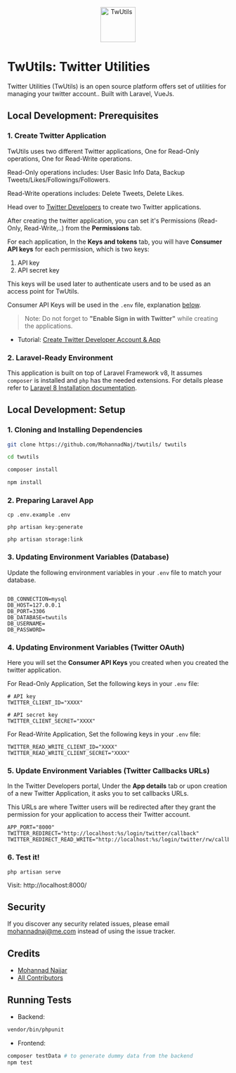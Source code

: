 <p align="center"><img style="display: inline;" width="80px" src="resources/images/twutils3.png" alt="TwUtils"></p>

# TwUtils: Twitter Utilities

Twitter Utilities (TwUtils) is an open source platform offers set of utilities for managing your twitter account.. Built with Laravel, VueJs.

## Local Development: Prerequisites

### 1. Create Twitter Application

TwUtils uses two different Twitter applications, One for Read-Only operations, One for Read-Write operations.

Read-Only operations includes: User Basic Info Data, Backup Tweets/Likes/Followings/Followers.

Read-Write operations includes: Delete Tweets, Delete Likes.

Head over to [Twitter Developers](https://developer.twitter.com/en/apps) to create two Twitter applications.

After creating the twitter application, you can set it's Permissions (Read-Only, Read-Write,..) from the **Permissions** tab.

For each application, In the **Keys and tokens** tab, you will have **Consumer API keys** for each permission, which is two keys:

1. API key
2. API secret key

This keys will be used later to authenticate users and to be used as an access point for TwUtils.

Consumer API Keys will be used in the `.env` file, explanation [below](#4-updating-environment-variables-twitter-oauth).

> Note: Do not forget to **"Enable Sign in with Twitter"** while creating the applications.

- Tutorial: [Create Twitter Developer Account & App](https://medium.com/@divyeshardeshana/create-twitter-developer-account-app-4ac55e945bf4)

### 2. Laravel-Ready Environment

This application is built on top of Laravel Framework v8, It assumes `composer` is installed and `php` has the needed extensions. For details please refer to [Laravel 8 Installation documentation](https://laravel.com/docs/8.x#installation).


## Local Development: Setup

### 1. Cloning and Installing Dependencies

``` bash
git clone https://github.com/MohannadNaj/twutils/ twutils

cd twutils

composer install

npm install
```

### 2. Preparing Laravel App

```
cp .env.example .env

php artisan key:generate

php artisan storage:link
```

### 3. Updating Environment Variables (Database)

Update the following environment variables in your `.env` file to match your database.

```

DB_CONNECTION=mysql
DB_HOST=127.0.0.1
DB_PORT=3306
DB_DATABASE=twutils
DB_USERNAME=
DB_PASSWORD=
```

### 4. Updating Environment Variables (Twitter OAuth)

Here you will set the **Consumer API Keys** you created when you created the twitter application.

For Read-Only Application, Set the following keys in your `.env` file:

```
# API key
TWITTER_CLIENT_ID="XXXX"

# API secret key
TWITTER_CLIENT_SECRET="XXXX"
```

For Read-Write Application, Set the following keys in your `.env` file:

```
TWITTER_READ_WRITE_CLIENT_ID="XXXX"
TWITTER_READ_WRITE_CLIENT_SECRET="XXXX"
```

### 5. Update Environment Variables (Twitter Callbacks URLs)

In the Twitter Developers portal, Under the **App details** tab or upon creation of a new Twitter Application, it asks you to set callbacks URLs.

This URLs are where Twitter users will be redirected after they grant the permission for your application to access their Twitter account.


```
APP_PORT="8000"
TWITTER_REDIRECT="http://localhost:%s/login/twitter/callback"
TWITTER_REDIRECT_READ_WRITE="http://localhost:%s/login/twitter/rw/callback"
```

### 6. Test it!

```
php artisan serve
```

Visit: http://localhost:8000/

## Security

If you discover any security related issues, please email mohannadnaj@me.com instead of using the issue tracker.

## Credits

- [Mohannad Najjar](https://github.com/mohannadnaj)
- [All Contributors](../../contributors)

## Running Tests

- Backend:

``` bash
vendor/bin/phpunit
```

- Frontend:

``` bash
composer testData # to generate dummy data from the backend
npm test
```

